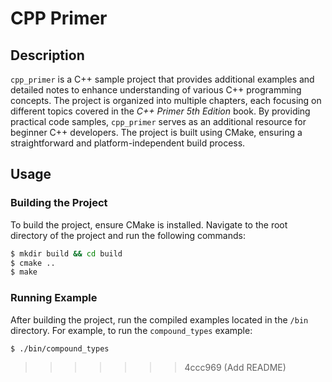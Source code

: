 # CPP Primer

## Description
`cpp_primer` is a C++ sample project that provides additional examples and detailed notes to enhance understanding of various C++ programming concepts. The project is organized into multiple chapters, each focusing on different topics covered in the *C++ Primer 5th Edition* book. By providing practical code samples, `cpp_primer` serves as an additional resource for beginner C++ developers. The project is built using CMake, ensuring a straightforward and platform-independent build process.

## Usage
### Building the Project
To build the project, ensure CMake is installed. Navigate to the root directory of the project and run the following commands:
```sh
$ mkdir build && cd build
$ cmake ..
$ make
```

### Running Example
After building the project, run the compiled examples located in the `/bin` directory. For example, to run the `compound_types` example:

```sh
$ ./bin/compound_types
```
>>>>>>> 4ccc969 (Add README)
